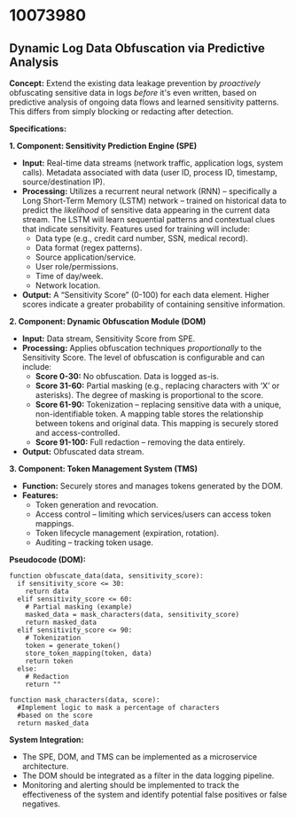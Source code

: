 # 10073980

## Dynamic Log Data Obfuscation via Predictive Analysis

**Concept:** Extend the existing data leakage prevention by *proactively* obfuscating sensitive data in logs *before* it's even written, based on predictive analysis of ongoing data flows and learned sensitivity patterns. This differs from simply blocking or redacting after detection.

**Specifications:**

**1. Component: Sensitivity Prediction Engine (SPE)**

*   **Input:** Real-time data streams (network traffic, application logs, system calls).  Metadata associated with data (user ID, process ID, timestamp, source/destination IP).
*   **Processing:**  Utilizes a recurrent neural network (RNN) – specifically a Long Short-Term Memory (LSTM) network – trained on historical data to predict the *likelihood* of sensitive data appearing in the current data stream. The LSTM will learn sequential patterns and contextual clues that indicate sensitivity.  Features used for training will include:
    *   Data type (e.g., credit card number, SSN, medical record).
    *   Data format (regex patterns).
    *   Source application/service.
    *   User role/permissions.
    *   Time of day/week.
    *   Network location.
*   **Output:** A “Sensitivity Score” (0-100) for each data element.  Higher scores indicate a greater probability of containing sensitive information.

**2. Component: Dynamic Obfuscation Module (DOM)**

*   **Input:** Data stream, Sensitivity Score from SPE.
*   **Processing:** Applies obfuscation techniques *proportionally* to the Sensitivity Score.  The level of obfuscation is configurable and can include:
    *   **Score 0-30:** No obfuscation.  Data is logged as-is.
    *   **Score 31-60:**  Partial masking (e.g., replacing characters with ‘X’ or asterisks). The degree of masking is proportional to the score.
    *   **Score 61-90:** Tokenization – replacing sensitive data with a unique, non-identifiable token.  A mapping table stores the relationship between tokens and original data. This mapping is securely stored and access-controlled.
    *   **Score 91-100:** Full redaction – removing the data entirely.
*   **Output:** Obfuscated data stream.

**3. Component: Token Management System (TMS)**

*   **Function:** Securely stores and manages tokens generated by the DOM.
*   **Features:**
    *   Token generation and revocation.
    *   Access control – limiting which services/users can access token mappings.
    *   Token lifecycle management (expiration, rotation).
    *   Auditing – tracking token usage.

**Pseudocode (DOM):**

```
function obfuscate_data(data, sensitivity_score):
  if sensitivity_score <= 30:
    return data
  elif sensitivity_score <= 60:
    # Partial masking (example)
    masked_data = mask_characters(data, sensitivity_score)
    return masked_data
  elif sensitivity_score <= 90:
    # Tokenization
    token = generate_token()
    store_token_mapping(token, data)
    return token
  else:
    # Redaction
    return ""

function mask_characters(data, score):
  #Implement logic to mask a percentage of characters 
  #based on the score
  return masked_data
```

**System Integration:**

*   The SPE, DOM, and TMS can be implemented as a microservice architecture.
*   The DOM should be integrated as a filter in the data logging pipeline.
*   Monitoring and alerting should be implemented to track the effectiveness of the system and identify potential false positives or false negatives.